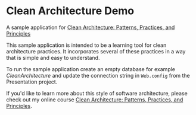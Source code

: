 # Clean Architecture Demo
A sample application for <a href="https://goo.gl/rJpHLb" target="_blank">Clean Architecture: Patterns, Practices, and Principles</a>

This sample application is intended to be a learning tool for clean architecture practices. It incorporates several of these practices in a way that is simple and easy to understand.

To run the sample application create an empty database for example *CleanArchitecture* and update the connection string in `Web.config` from the Presentation project.  

If you'd like to learn more about this style of software architecture, please check out my online course <a href="https://goo.gl/rJpHLb" target="_blank">Clean Architecture: Patterns, Practices, and Principles</a>.
